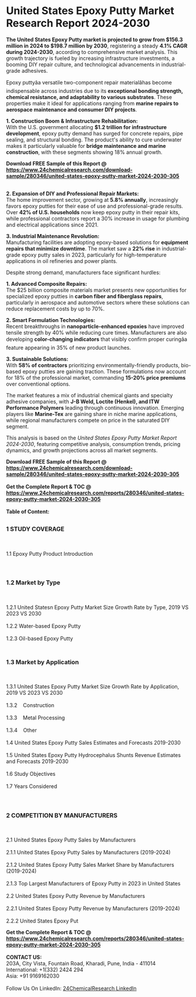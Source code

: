 <h1>United States Epoxy Putty  Market Research Report 2024-2030</h1><p><strong>The United States Epoxy Putty market is projected to grow from $156.3 million in 2024 to $198.7 million by 2030</strong>, registering a steady <strong>4.1% CAGR during 2024-2030</strong>, according to comprehensive market analysis. This growth trajectory is fueled by increasing infrastructure investments, a booming DIY repair culture, and technological advancements in industrial-grade adhesives.</p><p>Epoxy puttyâa versatile two-component repair materialâhas become indispensable across industries due to its <strong>exceptional bonding strength, chemical resistance, and adaptability to various substrates</strong>. These properties make it ideal for applications ranging from <strong>marine repairs to aerospace maintenance and consumer DIY projects</strong>.</p><p><strong>1. Construction Boom &amp; Infrastructure Rehabilitation:</strong><br>
With the U.S. government allocating <strong>$1.2 trillion for infrastructure development</strong>, epoxy putty demand has surged for concrete repairs, pipe sealing, and structural bonding. The product's ability to cure underwater makes it particularly valuable for <strong>bridge maintenance and marine construction</strong>, with these segments showing 18% annual growth.</p><div><b>Download FREE Sample of this Report @ 
            <a href="https://www.24chemicalresearch.com/download-sample/280346/united-states-epoxy-putty-market-2024-2030-305">
            https://www.24chemicalresearch.com/download-sample/280346/united-states-epoxy-putty-market-2024-2030-305</a></b></div><br><p><strong>2. Expansion of DIY and Professional Repair Markets:</strong><br>
The home improvement sector, growing at <strong>5.8% annually</strong>, increasingly favors epoxy putties for their ease of use and professional-grade results. Over <strong>42% of U.S. households</strong> now keep epoxy putty in their repair kits, while professional contractors report a 30% increase in usage for plumbing and electrical applications since 2021.</p><p><strong>3. Industrial Maintenance Revolution:</strong><br>
Manufacturing facilities are adopting epoxy-based solutions for <strong>equipment repairs that minimize downtime</strong>. The market saw a <strong>22% rise</strong> in industrial-grade epoxy putty sales in 2023, particularly for high-temperature applications in oil refineries and power plants.</p><p>Despite strong demand, manufacturers face significant hurdles:</p><p><strong>1. Advanced Composite Repairs:</strong><br>
The $25 billion composite materials market presents new opportunities for specialized epoxy putties in <strong>carbon fiber and fiberglass repairs</strong>, particularly in aerospace and automotive sectors where these solutions can reduce replacement costs by up to 70%.</p><p><strong>2. Smart Formulation Technologies:</strong><br>
Recent breakthroughs in <strong>nanoparticle-enhanced epoxies</strong> have improved tensile strength by 40% while reducing cure times. Manufacturers are also developing <strong>color-changing indicators</strong> that visibly confirm proper curingâa feature appearing in 35% of new product launches.</p><p><strong>3. Sustainable Solutions:</strong><br>
With <strong>58% of contractors</strong> prioritizing environmentally-friendly products, bio-based epoxy putties are gaining traction. These formulations now account for 18% of the professional market, commanding <strong>15-20% price premiums</strong> over conventional options.</p><p>The market features a mix of industrial chemical giants and specialty adhesive companies, with <strong>J-B Weld, Loctite (Henkel), and ITW Performance Polymers</strong> leading through continuous innovation. Emerging players like <strong>Marine-Tex</strong> are gaining share in niche marine applications, while regional manufacturers compete on price in the saturated DIY segment.</p><p>This analysis is based on the <em>United States Epoxy Putty Market Report 2024-2030</em>, featuring competitive analysis, consumption trends, pricing dynamics, and growth projections across all market segments.</p><div><b>Download FREE Sample of this Report @ 
            <a href="https://www.24chemicalresearch.com/download-sample/280346/united-states-epoxy-putty-market-2024-2030-305">
            https://www.24chemicalresearch.com/download-sample/280346/united-states-epoxy-putty-market-2024-2030-305</a></b></div><br><div><b>Get the Complete Report & TOC @ 
            <a href="https://www.24chemicalresearch.com/reports/280346/united-states-epoxy-putty-market-2024-2030-305">
            https://www.24chemicalresearch.com/reports/280346/united-states-epoxy-putty-market-2024-2030-305</a></b></div><br>
            <b>Table of Content:</b><p><h2><span style="font-size:16px"><strong>1 STUDY COVERAGE</strong></span></h2><br />
<p>1.1 Epoxy Putty  Product Introduction</p><br />
<h2><span style="font-size:16px"><strong>1.2 Market by Type</strong></span></h2><br />
<p>1.2.1 United Statesn Epoxy Putty  Market Size Growth Rate by Type, 2019 VS 2023 VS 2030<br /><br />
1.2.2 Water-based Epoxy Putty&nbsp;&nbsp; &nbsp;<br /><br />
1.2.3 Oil-based Epoxy Putty<br /><br />
<h2><span style="font-size:16px"><strong>1.3 Market by Application</strong></span></h2><br />
<p>1.3.1 United States Epoxy Putty  Market Size Growth Rate by Application, 2019 VS 2023 VS 2030<br /><br />
1.3.2&nbsp;&nbsp; &nbsp;Construction<br /><br />
1.3.3&nbsp;&nbsp; &nbsp;Metal Processing<br /><br />
1.3.4&nbsp;&nbsp; &nbsp;Other<br /><br />
1.4 United States Epoxy Putty  Sales Estimates and Forecasts 2019-2030<br /><br />
1.5 United States Epoxy Putty  Hydrocephalus Shunts Revenue Estimates and Forecasts 2019-2030<br /><br />
1.6 Study Objectives<br /><br />
1.7 Years Considered</p><br />
<h2><span style="font-size:16px"><strong>2 COMPETITION BY MANUFACTURERS</strong></span></h2><br />
<p>2.1 United States Epoxy Putty  Sales by Manufacturers<br /><br />
2.1.1 United States Epoxy Putty  Sales by Manufacturers (2019-2024)<br /><br />
2.1.2 United States Epoxy Putty  Sales Market Share by Manufacturers (2019-2024)<br /><br />
2.1.3 Top Largest Manufacturers of Epoxy Putty  in 2023 in United States<br /><br />
2.2 United States Epoxy Putty  Revenue by Manufacturers<br /><br />
2.2.1 United States Epoxy Putty  Revenue by Manufacturers (2019-2024)<br /><br />
2.2.2 United States Epoxy Put</p><div><b>Get the Complete Report & TOC @ 
            <a href="https://www.24chemicalresearch.com/reports/280346/united-states-epoxy-putty-market-2024-2030-305">
            https://www.24chemicalresearch.com/reports/280346/united-states-epoxy-putty-market-2024-2030-305</a></b></div><br><b>CONTACT US:</b><br>
            203A, City Vista, Fountain Road, Kharadi, Pune, India - 411014<br>
            International: +1(332) 2424 294<br>
            Asia: +91 9169162030 <br><br>
            Follow Us On LinkedIn: <a href="https://www.linkedin.com/company/24chemicalresearch/">24ChemicalResearch LinkedIn</a>